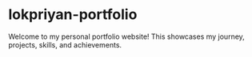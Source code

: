 # lokpriyan-portfolio
Welcome to my personal portfolio website!  This showcases my journey, projects, skills, and achievements.
